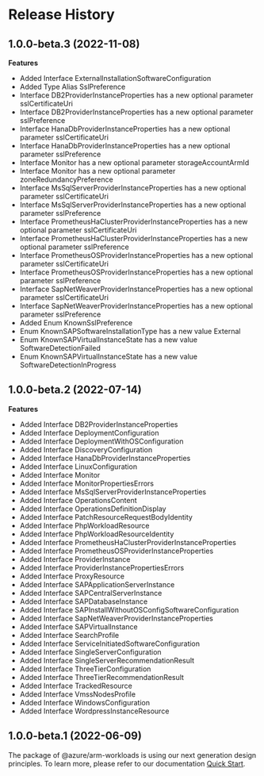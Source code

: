 # Release History
    
## 1.0.0-beta.3 (2022-11-08)
    
**Features**

  - Added Interface ExternalInstallationSoftwareConfiguration
  - Added Type Alias SslPreference
  - Interface DB2ProviderInstanceProperties has a new optional parameter sslCertificateUri
  - Interface DB2ProviderInstanceProperties has a new optional parameter sslPreference
  - Interface HanaDbProviderInstanceProperties has a new optional parameter sslCertificateUri
  - Interface HanaDbProviderInstanceProperties has a new optional parameter sslPreference
  - Interface Monitor has a new optional parameter storageAccountArmId
  - Interface Monitor has a new optional parameter zoneRedundancyPreference
  - Interface MsSqlServerProviderInstanceProperties has a new optional parameter sslCertificateUri
  - Interface MsSqlServerProviderInstanceProperties has a new optional parameter sslPreference
  - Interface PrometheusHaClusterProviderInstanceProperties has a new optional parameter sslCertificateUri
  - Interface PrometheusHaClusterProviderInstanceProperties has a new optional parameter sslPreference
  - Interface PrometheusOSProviderInstanceProperties has a new optional parameter sslCertificateUri
  - Interface PrometheusOSProviderInstanceProperties has a new optional parameter sslPreference
  - Interface SapNetWeaverProviderInstanceProperties has a new optional parameter sslCertificateUri
  - Interface SapNetWeaverProviderInstanceProperties has a new optional parameter sslPreference
  - Added Enum KnownSslPreference
  - Enum KnownSAPSoftwareInstallationType has a new value External
  - Enum KnownSAPVirtualInstanceState has a new value SoftwareDetectionFailed
  - Enum KnownSAPVirtualInstanceState has a new value SoftwareDetectionInProgress
    
    
## 1.0.0-beta.2 (2022-07-14)
    
**Features**

  - Added Interface DB2ProviderInstanceProperties
  - Added Interface DeploymentConfiguration
  - Added Interface DeploymentWithOSConfiguration
  - Added Interface DiscoveryConfiguration
  - Added Interface HanaDbProviderInstanceProperties
  - Added Interface LinuxConfiguration
  - Added Interface Monitor
  - Added Interface MonitorPropertiesErrors
  - Added Interface MsSqlServerProviderInstanceProperties
  - Added Interface OperationsContent
  - Added Interface OperationsDefinitionDisplay
  - Added Interface PatchResourceRequestBodyIdentity
  - Added Interface PhpWorkloadResource
  - Added Interface PhpWorkloadResourceIdentity
  - Added Interface PrometheusHaClusterProviderInstanceProperties
  - Added Interface PrometheusOSProviderInstanceProperties
  - Added Interface ProviderInstance
  - Added Interface ProviderInstancePropertiesErrors
  - Added Interface ProxyResource
  - Added Interface SAPApplicationServerInstance
  - Added Interface SAPCentralServerInstance
  - Added Interface SAPDatabaseInstance
  - Added Interface SAPInstallWithoutOSConfigSoftwareConfiguration
  - Added Interface SapNetWeaverProviderInstanceProperties
  - Added Interface SAPVirtualInstance
  - Added Interface SearchProfile
  - Added Interface ServiceInitiatedSoftwareConfiguration
  - Added Interface SingleServerConfiguration
  - Added Interface SingleServerRecommendationResult
  - Added Interface ThreeTierConfiguration
  - Added Interface ThreeTierRecommendationResult
  - Added Interface TrackedResource
  - Added Interface VmssNodesProfile
  - Added Interface WindowsConfiguration
  - Added Interface WordpressInstanceResource
    
    
## 1.0.0-beta.1 (2022-06-09)

The package of @azure/arm-workloads is using our next generation design principles. To learn more, please refer to our documentation [Quick Start](https://aka.ms/js-track2-quickstart).
